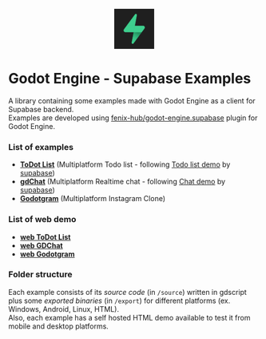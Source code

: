 <p align="center"><img src="icon.svg" alt="Supabase logo" width="80px"/></p>

# Godot Engine - Supabase Examples

A library containing some examples made with Godot Engine as a client for Supabase backend.  
Examples are developed using [fenix-hub/godot-engine.supabase](https://github.com/fenix-hub/godot-engine.supabase) plugin for Godot Engine.

### List of examples
- [**ToDot List**](/todo-list) (Multiplatform Todo list - following [Todo list demo](https://github.com/supabase/supabase/tree/master/examples/nextjs-todo-list) by [supabase](https://supabase.io/))
- [**gdChat**](/realtime-chat) (Multiplatform Realtime chat - following [Chat demo](https://github.com/supabase/supabase/tree/master/examples/nextjs-slack-clone) by [supabase](https://supabase.io/))
- [**Godotgram**](/instagram-clone) (Multiplatform Instagram Clone)

### List of web demo
- [**web ToDot List**](https://fenix-hub.github.io/supabase/todo-list/demo)
- [**web GDChat**](https://fenix-hub.github.io/supabase/realtime-chat/demo)
- [**web Godotgram**](https://fenix-hub.github.io/supabase/instagram-clone/demo)

### Folder structure
Each example consists of its *source code* (in `/source`) written in gdscript plus some *exported binaries* (in `/export`) for different platforms (ex. Windows, Android, Linux, HTML).  
Also, each example has a self hosted HTML demo available to test it from mobile and desktop platforms.